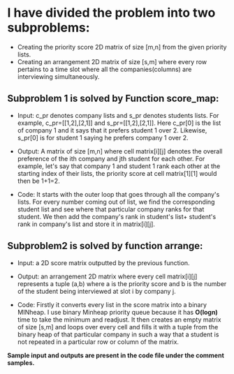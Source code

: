 # I have divided the problem into two subproblems:
* Creating the priority score 2D matrix of size [m,n] from the given priority lists.
* Creating an arrangement 2D matrix of size [s,m] where every row pertains to a time slot where all the companies(columns) are interviewing simultaneously.



## Subproblem 1 is solved by Function score_map:

* Input: c_pr denotes company lists and s_pr denotes students lists.
For example, c_pr=[[1,2],[2,1]] and s_pr=[[1,2],[2,1]].
Here c_pr[0] is the list of company 1 and it says that it prefers student 1 over 2. Likewise, s_pr[0] is for student 1 saying he prefers company 1 over 2.

* Output: A matrix of size [m,n] where cell matrix[i][j] denotes the overall preference of the ith company and jth student for each other. For example,
          let's say that company 1 and student 1 rank each other at the starting index of their lists, the priority score at cell matrix[1][1] would then be                 1+1=2.

* Code: It starts with the outer loop that goes through all the company's lists. For every number coming out of list,
we find the corresponding student list and see where that particular company ranks for that student. We then add the company's rank in student's list+ student's rank in company's list and store
it in matrix[i][j].



## Subproblem2 is solved by function arrange:

* Input: a 2D score matrix outputted by the previous function.

* Output: an arrangement 2D matrix where every cell matrix[i][j] represents a tuple (a,b)
where a is the priority score and b is the number of the student being interviewed at slot i by company j. 

* Code: Firstly it converts every list in the score matrix into a binary MINheap. I use binary Minheap priority queue because it has **O(logn)** time to take the minimum and readjust.
It then creates an empty matrix of size [s,m] and loops over every cell and fills it with a tuple from the binary heap of that particular company
in such a way that a student is not repeated in a particular row or column of the matrix.

**Sample input and outputs are present in the code file under the comment samples.**



